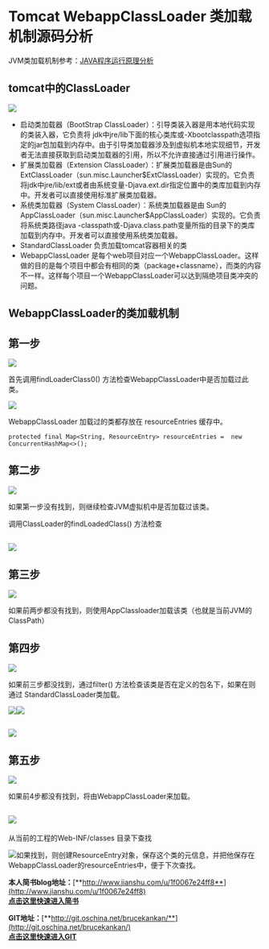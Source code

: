 # Tomcat WebappClassLoader 类加载机制源码分析

JVM类加载机制参考：[JAVA程序运行原理分析](javacheng-xu-yun-xing-yuan-li-fen-xi.md)

## tomcat中的ClassLoader <a id="tomcat&#x4E2D;&#x7684;classloader"></a>

![](../.gitbook/assets/import-tomcatloader-01.png)

* 启动类加载器（BootStrap ClassLoader）：引导类装入器是用本地代码实现的类装入器，它负责将 jdk中jre/lib下面的核心类库或-Xbootclasspath选项指定的jar包加载到内存中。由于引导类加载器涉及到虚拟机本地实现细节，开发者无法直接获取到启动类加载器的引用，所以不允许直接通过引用进行操作。
* 扩展类加载器（Extension ClassLoader）：扩展类加载器是由Sun的ExtClassLoader（sun.misc.Launcher$ExtClassLoader）实现的。它负责将jdk中jre/lib/ext或者由系统变量-Djava.ext.dir指定位置中的类库加载到内存中。开发者可以直接使用标准扩展类加载器。
* 系统类加载器（System ClassLoader）：系统类加载器是由 Sun的 AppClassLoader（sun.misc.Launcher$AppClassLoader）实现的。它负责将系统类路径java -classpath或-Djava.class.path变量所指的目录下的类库加载到内存中。开发者可以直接使用系统类加载器。
* StandardClassLoader 负责加载tomcat容器相关的类
* WebappClassLoader 是每个web项目对应一个WebappClassLoader。这样做的目的是每个项目中都会有相同的类（package+classname），而类的内容不一样。这样每个项目一个WebappClassLoader可以达到隔绝项目类冲突的问题。

## WebappClassLoader的类加载机制

## 第一步 <a id="&#x7B2C;&#x4E00;&#x6B65;"></a>

![](../.gitbook/assets/import-webcloassloader-01.png)

首先调用findLoaderClass0\(\) 方法检查WebappClassLoader中是否加载过此类。

![](../.gitbook/assets/import-webclassloader-02.png)

WebappClassLoader 加载过的类都存放在 resourceEntries 缓存中。

```text
protected final Map<String, ResourceEntry> resourceEntries =  new ConcurrentHashMap<>();
```

## 第二步 <a id="&#x7B2C;&#x4E8C;&#x6B65;"></a>

![](../.gitbook/assets/import-webclassloader-03.png)

如果第一步没有找到，则继续检查JVM虚拟机中是否加载过该类。

调用ClassLoader的findLoadedClass\(\) 方法检查

## ![](../.gitbook/assets/import-webclassloader-04.png)

## 第三步

![](../.gitbook/assets/import-webclassloader-05.png)

如果前两步都没有找到，则使用AppClassloader加载该类（也就是当前JVM的ClassPath）

## 第四步 <a id="&#x7B2C;&#x56DB;&#x6B65;"></a>

![](../.gitbook/assets/import-webclassloader-06.png)

如果前三步都没找到，通过filter\(\) 方法检查该类是否在定义的包名下，如果在则通过 StandardClassLoader类加载。

![](../.gitbook/assets/import-webclassloader-07.png)![](../.gitbook/assets/import-webclassloader-08.png)

## ![](../.gitbook/assets/import-webclassloader-09.png)

## 第五步

![](../.gitbook/assets/import-webclassloader-10.png)

如果前4步都没有找到，将由WebappClassLoader来加载。

## ![](../.gitbook/assets/import-webclassloader-11.png)

从当前的工程的Web-INF/classes 目录下查找

![](../.gitbook/assets/import-webclassloader-13.png)如果找到，则创建ResourceEntry对象，保存这个类的元信息，并把他保存在WebappClassLoader的resourceEntries中，便于下次查找。

**本人简书blog地址：**[**http://www.jianshu.com/u/1f0067e24ff8**](http://www.jianshu.com/u/1f0067e24ff8)  
[**点击这里快速进入简书**](http://www.jianshu.com/u/1f0067e24ff8)

**GIT地址：**[**http://git.oschina.net/brucekankan/**](http://git.oschina.net/brucekankan/)  
[**点击这里快速进入GIT**](http://git.oschina.net/brucekankan/)

